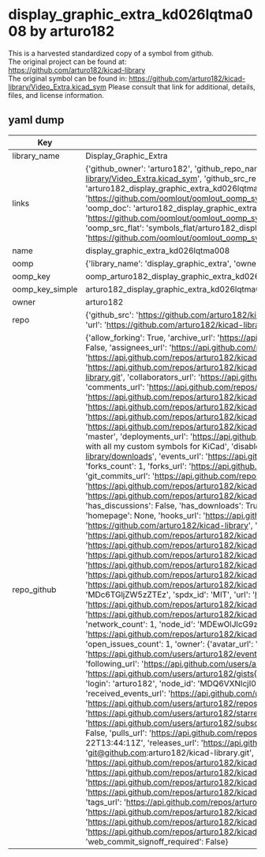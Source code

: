 # display_graphic_extra_kd026lqtma008 by arturo182  
This is a harvested standardized copy of a symbol from github.  
The original project can be found at:  
https://github.com/arturo182/kicad-library  
The original symbol can be found in:
https://github.com/arturo182/kicad-library/Video_Extra.kicad_sym
Please consult that link for additional, details, files, and license information.  
## yaml dump  
| Key | Value |  
| --- | --- |  
| library_name | Display_Graphic_Extra |  
| links | {'github_owner': 'arturo182', 'github_repo_name': 'kicad-library', 'github_src': 'https://github.com/arturo182/kicad-library/Video_Extra.kicad_sym', 'github_src_repo': 'https://github.com/arturo182/kicad-library', 'oomp_bot': 'arturo182_display_graphic_extra_kd026lqtma008/working', 'oomp_bot_github': 'https://github.com/oomlout/oomlout_oomp_symbol_bot/tree/main/arturo182_display_graphic_extra_kd026lqtma008/working', 'oomp_doc': 'arturo182_display_graphic_extra_kd026lqtma008/working', 'oomp_doc_github': 'https://github.com/oomlout/oomlout_oomp_symbol_doc/tree/main/arturo182_display_graphic_extra_kd026lqtma008/working', 'oomp_src_flat': 'symbols_flat/arturo182_display_graphic_extra_kd026lqtma008/working', 'oomp_src_flat_github': 'https://github.com/oomlout/oomlout_oomp_symbol_src/tree/main/arturo182_display_graphic_extra_kd026lqtma008/working'} |  
| name | display_graphic_extra_kd026lqtma008 |  
| oomp | {'library_name': 'display_graphic_extra', 'owner_name': 'arturo182', 'symbol_name': 'display_graphic_extra_kd026lqtma008'} |  
| oomp_key | oomp_arturo182_display_graphic_extra_kd026lqtma008 |  
| oomp_key_simple | arturo182_display_graphic_extra_kd026lqtma008 |  
| owner | arturo182 |  
| repo | {'github_src': 'https://github.com/arturo182/kicad-library/Video_Extra.kicad_sym', 'name': 'kicad-library', 'owner': 'arturo182', 'url': 'https://github.com/arturo182/kicad-library'} |  
| repo_github | {'allow_forking': True, 'archive_url': 'https://api.github.com/repos/arturo182/kicad-library/{archive_format}{/ref}', 'archived': False, 'assignees_url': 'https://api.github.com/repos/arturo182/kicad-library/assignees{/user}', 'blobs_url': 'https://api.github.com/repos/arturo182/kicad-library/git/blobs{/sha}', 'branches_url': 'https://api.github.com/repos/arturo182/kicad-library/branches{/branch}', 'clone_url': 'https://github.com/arturo182/kicad-library.git', 'collaborators_url': 'https://api.github.com/repos/arturo182/kicad-library/collaborators{/collaborator}', 'comments_url': 'https://api.github.com/repos/arturo182/kicad-library/comments{/number}', 'commits_url': 'https://api.github.com/repos/arturo182/kicad-library/commits{/sha}', 'compare_url': 'https://api.github.com/repos/arturo182/kicad-library/compare/{base}...{head}', 'contents_url': 'https://api.github.com/repos/arturo182/kicad-library/contents/{+path}', 'contributors_url': 'https://api.github.com/repos/arturo182/kicad-library/contributors', 'created_at': '2019-03-24T21:02:26Z', 'default_branch': 'master', 'deployments_url': 'https://api.github.com/repos/arturo182/kicad-library/deployments', 'description': 'A repository with all my custom symbols for KiCad', 'disabled': False, 'downloads_url': 'https://api.github.com/repos/arturo182/kicad-library/downloads', 'events_url': 'https://api.github.com/repos/arturo182/kicad-library/events', 'fork': False, 'forks': 1, 'forks_count': 1, 'forks_url': 'https://api.github.com/repos/arturo182/kicad-library/forks', 'full_name': 'arturo182/kicad-library', 'git_commits_url': 'https://api.github.com/repos/arturo182/kicad-library/git/commits{/sha}', 'git_refs_url': 'https://api.github.com/repos/arturo182/kicad-library/git/refs{/sha}', 'git_tags_url': 'https://api.github.com/repos/arturo182/kicad-library/git/tags{/sha}', 'git_url': 'git://github.com/arturo182/kicad-library.git', 'has_discussions': False, 'has_downloads': True, 'has_issues': True, 'has_pages': False, 'has_projects': True, 'has_wiki': True, 'homepage': None, 'hooks_url': 'https://api.github.com/repos/arturo182/kicad-library/hooks', 'html_url': 'https://github.com/arturo182/kicad-library', 'id': 177469004, 'is_template': False, 'issue_comment_url': 'https://api.github.com/repos/arturo182/kicad-library/issues/comments{/number}', 'issue_events_url': 'https://api.github.com/repos/arturo182/kicad-library/issues/events{/number}', 'issues_url': 'https://api.github.com/repos/arturo182/kicad-library/issues{/number}', 'keys_url': 'https://api.github.com/repos/arturo182/kicad-library/keys{/key_id}', 'labels_url': 'https://api.github.com/repos/arturo182/kicad-library/labels{/name}', 'language': None, 'languages_url': 'https://api.github.com/repos/arturo182/kicad-library/languages', 'license': {'key': 'mit', 'name': 'MIT License', 'node_id': 'MDc6TGljZW5zZTEz', 'spdx_id': 'MIT', 'url': 'https://api.github.com/licenses/mit'}, 'merges_url': 'https://api.github.com/repos/arturo182/kicad-library/merges', 'milestones_url': 'https://api.github.com/repos/arturo182/kicad-library/milestones{/number}', 'mirror_url': None, 'name': 'kicad-library', 'network_count': 1, 'node_id': 'MDEwOlJlcG9zaXRvcnkxNzc0NjkwMDQ=', 'notifications_url': 'https://api.github.com/repos/arturo182/kicad-library/notifications{?since,all,participating}', 'open_issues': 1, 'open_issues_count': 1, 'owner': {'avatar_url': 'https://avatars.githubusercontent.com/u/249082?v=4', 'events_url': 'https://api.github.com/users/arturo182/events{/privacy}', 'followers_url': 'https://api.github.com/users/arturo182/followers', 'following_url': 'https://api.github.com/users/arturo182/following{/other_user}', 'gists_url': 'https://api.github.com/users/arturo182/gists{/gist_id}', 'gravatar_id': '', 'html_url': 'https://github.com/arturo182', 'id': 249082, 'login': 'arturo182', 'node_id': 'MDQ6VXNlcjI0OTA4Mg==', 'organizations_url': 'https://api.github.com/users/arturo182/orgs', 'received_events_url': 'https://api.github.com/users/arturo182/received_events', 'repos_url': 'https://api.github.com/users/arturo182/repos', 'site_admin': False, 'starred_url': 'https://api.github.com/users/arturo182/starred{/owner}{/repo}', 'subscriptions_url': 'https://api.github.com/users/arturo182/subscriptions', 'type': 'User', 'url': 'https://api.github.com/users/arturo182'}, 'private': False, 'pulls_url': 'https://api.github.com/repos/arturo182/kicad-library/pulls{/number}', 'pushed_at': '2023-05-22T13:44:11Z', 'releases_url': 'https://api.github.com/repos/arturo182/kicad-library/releases{/id}', 'size': 173, 'ssh_url': 'git@github.com:arturo182/kicad-library.git', 'stargazers_count': 17, 'stargazers_url': 'https://api.github.com/repos/arturo182/kicad-library/stargazers', 'statuses_url': 'https://api.github.com/repos/arturo182/kicad-library/statuses/{sha}', 'subscribers_count': 5, 'subscribers_url': 'https://api.github.com/repos/arturo182/kicad-library/subscribers', 'subscription_url': 'https://api.github.com/repos/arturo182/kicad-library/subscription', 'svn_url': 'https://github.com/arturo182/kicad-library', 'tags_url': 'https://api.github.com/repos/arturo182/kicad-library/tags', 'teams_url': 'https://api.github.com/repos/arturo182/kicad-library/teams', 'temp_clone_token': None, 'topics': [], 'trees_url': 'https://api.github.com/repos/arturo182/kicad-library/git/trees{/sha}', 'updated_at': '2023-05-13T19:17:18Z', 'url': 'https://api.github.com/repos/arturo182/kicad-library', 'visibility': 'public', 'watchers': 17, 'watchers_count': 17, 'web_commit_signoff_required': False} |  

